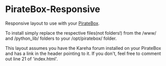 PirateBox-Responsive
====================

Responsive layout to use with your [PirateBox](http://daviddarts.com/piratebox/).

To install simply replace the respective files(not folders!) from the /www/ and /python_lib/ folders to your /opt/piratebox/ folder.

This layout assumes you have the Kareha forum installed on your PirateBox and has a link in the header pointing to it. If you don't, feel free to comment out line 21 of 'index.html'.
